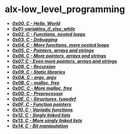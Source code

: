 # alx-low_level_programming

- ***[0x00. C - Hello, World](./0x00-hello_world)***
- ***[0x01-variables_if_else_while](./0x01-variables_if_else_while)***
- ***[0x02. C - Functions, nested loops](./0x02-functions_nested_loops)***
- ***[0x03. C - Debugging](./0x03-debugging)***
- ***[0x04. C - More functions, more nested loops](./0x04-more_functions_nested_loops)***
- ***[0x05. C - Pointers, arrays and strings](./0x05-pointers_arrays_strings)***
- ***[0x06. C - More pointers, arrays and strings](./0x06-pointers_arrays_strings)***
- ***[0x07. C - Even more pointers, arrays and strings](./0x07-pointers_arrays_strings)***
- ***[0x08. C - Recursion](./0x08-recursion)***
- ***[0x09. C - Static libraries](./0x09-static_libraries)***
- ***[0x0A. C - argc, argv](./0x0A-argc_argv)***
- ***[0x0B. C - malloc, free](./0x0B-malloc_free)***
- ***[0x0C. C - More malloc, free](./0x0C-more_malloc_free)***
- ***[0x0D. C - Preprocessor](./0x0D-preprocessor)***
- ***[0x0E. C - Structures, typedef](./0x0E-structures_typedef)***
- ***[0x0F. C - Function pointers](./0x0F-function_pointers)***
- ***[0x10. C - Variadic functions](./0x10-variadic_functions)***
- ***[0x12. C - Singly linked lists](./0x12-singly_linked_lists)***
- ***[0x13. C - More singly linked lists](./0x13-more_singly_linked_lists)***
- ***[0x14. C - Bit manipulation](./0x14-bit_manipulation)***

